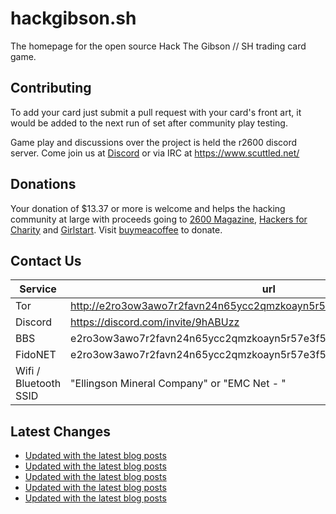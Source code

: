 # hackgibson.sh
The homepage for the open source Hack The Gibson // SH trading card game.


## Contributing

To add your card just submit a pull request with your card's front art, it would be added to the next run of set after community play testing.

Game play and discussions over the project is held the r2600 discord server. Come join us at [Discord](https://discord.com/invite/9hABUzz) or via IRC at https://www.scuttled.net/


## Donations

Your donation of $13.37 or more is welcome and helps the hacking community at large with proceeds going to [2600 Magazine](https://2600.com/), [Hackers for Charity](https://hackersforcharity.org) and [Girlstart](https://girlstart.org).  Visit [buymeacoffee](https://www.buymeacoffee.com/hackgibson.sh) to donate.


## Contact Us

Service | url
-|-
Tor | http://e2ro3ow3awo7r2favn24n65ycc2qmzkoayn5r57e3f56nvjwdcgg32ad.onion
Discord | https://discord.com/invite/9hABUzz
BBS | e2ro3ow3awo7r2favn24n65ycc2qmzkoayn5r57e3f56nvjwdcgg32ad.onion:23
FidoNET | e2ro3ow3awo7r2favn24n65ycc2qmzkoayn5r57e3f56nvjwdcgg32ad.onion:24554
Wifi / Bluetooth SSID | "Ellingson Mineral Company" or "EMC Net - <fidonet address>"

## Latest Changes
<!-- BLOG-POST-LIST:START -->
- [Updated with the latest blog posts](https://github.com/DFW2600/hackgibson.sh/commit/198089385a37aff67ef3e2c7f959739ec32a7536)
- [Updated with the latest blog posts](https://github.com/DFW2600/hackgibson.sh/commit/92a5ae8c22fa8b8cd2265fb65ab3a9641701b96f)
- [Updated with the latest blog posts](https://github.com/DFW2600/hackgibson.sh/commit/5ec302504a62688ad726ff1c6ce5d456cafc0d2b)
- [Updated with the latest blog posts](https://github.com/DFW2600/hackgibson.sh/commit/3ed4c146b38f9bba80047a8170321462e508c5b4)
- [Updated with the latest blog posts](https://github.com/DFW2600/hackgibson.sh/commit/32936e90133e5a17c10588f5d60cad0050580e0e)
<!-- BLOG-POST-LIST:END -->
